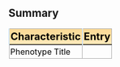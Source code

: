 <style>
  .flat-table {
    border: 1px solid #1C6EA4;
    background-color: #EEEEEE;
    width: 100%;
    text-align: left;
    border-collapse: collapse;
  }
  td, th{
    border: 1px solid #AAAAAA;
    padding: 3px 2px;
  }
  thead {
    background: #ffeabf;
    background: -moz-linear-gradient(top, #f9d895 0%, #ffe1a5 66%, #ffeabf 100%);
    background: -webkit-linear-gradient(top, #f9d895 0%, #ffe1a5 66%, #ffeabf 100%);
    background: linear-gradient(to bottom, #f9d895 0%, #ffe1a5 66%, #ffeabf 100%);
    border-bottom: 2px solid #444444;
  }
  tbody {
    font-size: 16px;
    color: #000000;
  }  
  tr:nth-child(even) {
    background: #edfaff;
  }
  thead th {
    font-size: 20px;
    font-weight: bold;
    color: #000000;
    border-left: 2px solid #D0E4F5;
  }
</style>

## Summary
| Characteristic | Entry |
| ------ | ------ |
| Phenotype Title | <Title> |
| Hash of Implementation | <Hash> |
| Validator(s) and Affiliations | <Validators_And_Affiliations> |
| Date of Validation | <Date_Of_Validation> |

## Validation Procedure
<Validation_Procedure>

## Metrics
| Metric| Value |
| ------ | ------ |
| Sample Size | <Sample_Size> |
| True Positives | <True_Positives> |
| True Negatives | <True_Negatives> |
| False Positives | <False_Positives> |
| False Negatives | <False_Negatives> |
| Themis-Certified Dataset? | <Themis_Certified> |
| Themis Certification Version? | <Themis_Version> |

## Additional Validator Comments (if any)
<Additional_Validator_Comments>
